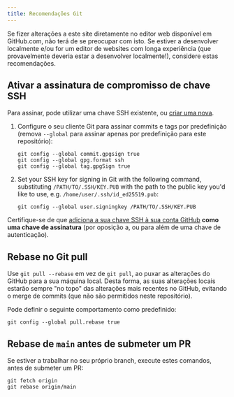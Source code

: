 ```yaml
---
title: Recomendações Git
---
```


Se fizer alterações a este site diretamente no editor web disponível em GitHub.com, não terá de se preocupar com isto. Se estiver a desenvolver localmente e/ou for um editor de websites com longa experiência (que provavelmente deveria estar a desenvolver localmente!), considere estas recomendações.

## Ativar a assinatura de compromisso de chave SSH

Para assinar, pode utilizar uma chave SSH existente, ou [criar uma nova](https://docs.github.com/en/authentication/connecting-to-github-with-ssh/generating-a-new-ssh-key-and-adding-it-to-the-ssh-agent).

1. Configure o seu cliente Git para assinar commits e tags por predefinição (remova `--global` para assinar apenas por predefinição para este repositório):
   ```
   git config --global commit.gpgsign true
   git config --global gpg.format ssh
   git config --global tag.gpgSign true
   ```
2. Set your SSH key for signing in Git with the following command, substituting `/PATH/TO/.SSH/KEY.PUB` with the path to the public key you'd like to use, e.g. `/home/user/.ssh/id_ed25519.pub`:
   ```
   git config --global user.signingkey /PATH/TO/.SSH/KEY.PUB
   ```

Certifique-se de que [adiciona a sua chave SSH à sua conta GitHub](https://docs.github.com/en/authentication/connecting-to-github-with-ssh/adding-a-new-ssh-key-to-your-github-account#adding-a-new-ssh-key-to-your-account) **como uma chave de assinatura** (por oposição a, ou para além de uma chave de autenticação).

## Rebase no Git pull

Use `git pull --rebase` em vez de `git pull`, ao puxar as alterações do GitHub para a sua máquina local. Desta forma, as suas alterações locais estarão sempre "no topo" das alterações mais recentes no GitHub, evitando o merge de commits (que não são permitidos neste repositório).

Pode definir o seguinte comportamento como predefinido:

```
git config --global pull.rebase true
```

## Rebase de `main` antes de submeter um PR

Se estiver a trabalhar no seu próprio branch, execute estes comandos, antes de submeter um PR:

```
git fetch origin
git rebase origin/main
```
